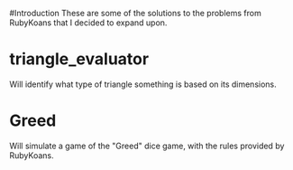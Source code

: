 #Introduction
These are some of the solutions to the problems from RubyKoans that I decided to expand upon.
# triangle_evaluator
Will identify what type of triangle something is based on its dimensions.
# Greed
Will simulate a game of the "Greed" dice game, with the rules provided by RubyKoans.
